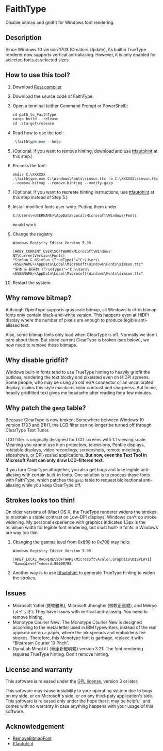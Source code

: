 # FaithType

Disable bitmap and gridfit for Windows font rendering.

## Description

Since Windows 10 version 1703 (Creators Update), its builtin TrueType renderer
now supports vertical anti-aliasing. However, it is only enabled for selected
fonts at selected sizes.

## How to use this tool?

1. Download [Rust compiler](https://www.rust-lang.org/tools/install).

2. Download the source code of FaithType.

3. Open a terminal (either Command Prompt or PowerShell):
   ```ps1
   cd path_to_FaithType
   cargo build --release
   cd .\target\release
   ```

4. Read how to use the tool:
   ```ps1
   .\faithtype.exe --help
   ```

5. (Optional: If you want to remove hinting, download and use
   [ttfautohint](https://www.freetype.org/ttfautohint/#download) at this step.)

6. Process the font:
   ```reg
   mkdir C:\XXXXXX
   .\faithtype.exe C:\Windows\Fonts\simsun.ttc -o C:\XXXXXX\simsun.ttc --remove-bitmap --remove-hinting --modify-gasp
   ```

7. (Optional: If you want to recreate hinting instructions, use
   [ttfautohint](https://www.freetype.org/ttfautohint/#download) at this step
   instead of Step 5.)

8. Install modified fonts user-wide. Putting them under
   ```
   C:\Users\<USERNAME>\AppData\Local\Microsoft\Windows\Fonts
   ```
   would work

9. Change the registry:
   ```reg
   Windows Registry Editor Version 5.00

   [HKEY_CURRENT_USER\SOFTWARE\Microsoft\Windows NT\CurrentVersion\Fonts]
   "SimSun & NSimSun (TrueType)"="C:\Users\<USERNAME>\AppData\Local\Microsoft\Windows\Fonts\simsun.ttc"
   "宋体 & 新宋体 (TrueType)"="C:\Users\<USERNAME>\AppData\Local\Microsoft\Windows\Fonts\simsun.ttc"
   ```

10. Restart the system.

## Why remove bitmap?

Although OpenType supports grayscale bitmap, all Windows built-in bitmap fonts
only contain black-and-white version. This happens even at HiDPI display where
the number of pixels are enough to produce legible anti-aliased text.

Also, some bitmap fonts only load when ClearType is off. Normally we don't
care about them. But since current ClearType is broken (see below), we now
need to remove these bitmaps.

## Why disable gridfit?

Windows built-in fonts tend to use TrueType hinting to heavily gridfit the
outlines, rendering the text blocky and pixelated even on HiDPI screens. Some
people, who may be using an old VGA connector or an uncalibrated display,
claims this style maintains color contrast and sharpness. But to me, heavily
gridfitted text gives me headache after reading for a few minutes.

## Why patch the `gasp` table?

Because ClearType is now broken: Somewhere between Windows 10 version 1703 and
21H1, the LCD filter can no longer be turned off through ClearType Text Tuner.

LCD filter is originally designed for LCD screens with 1:1 viewing scale.
Meaning you cannot use it on projectors, televisions, Pentile displays,
rotatable displays, video recordings, screenshots, remote meetings,
slideshows, or DPI-scaled applications. **But now, even the Text Tool in
Microsoft Paint can only draw LCD-filtered text.**

If you turn ClearType altogether, you also get bugs and lose legible
anti-aliasing with certain built-in fonts. One solution is to process those
fonts with FaithType, which patches the `gasp` table to request bidirectional
anti-aliasing while you keep ClearType off.

## Strokes looks too thin!

On older versions of (Mac) OS X, the TrueType renderer widens the strokes to
maintain a stable contrast on Low-DPI displays. Windows can't do stroke
widening. My personal experience with graphics indicates 1.3px is the minimum
width for legible font rendering, but most built-in fonts in Windows are way
too thin.

1. Changing the gamma level from 0x898 to 0x708 may help:
   ```reg
   Windows Registry Editor Version 5.00

   [HKEY_LOCAL_MACHINE\SOFTWARE\Microsoft\Avalon.Graphics\DISPLAY1]
   "GammaLevel"=dword:00000708
   ```

2. Another way is to use [ttfautohint](https://www.freetype.org/ttfautohint/)
   to generate TrueType hinting to widen the strokes.

## Issues

- Microsoft Yahei (微软雅黑), Microsoft Jhenghei (微軟正黑體), and Meiryo
  (メイリオ):
  They have issues with vertical anti-aliasing. You need to remove hinting.
- Monotype Courier New:
  The Monotype Courier New is designed according to the metal letter used in
  IBM typewriters, instead of the real appearance on a paper, where the ink
  spreads and emboldens the strokes.
  Therefore, this Monotype font is garbage, replace it with “Bitstream Courier
  10 Pitch”.
- DynaLab MingLiU (華康新細明體) version 3.21:
  The font rendering requires TrueType hinting. Don't remove hinting.

## License and warranty

This software is released under the [GPL license](LICENSE), version 3 or
later.

This software may cause instability to your operating system due to bugs on my
side, or on Microsoft's side, or on any third-paty application's side. This
software is released only under the hope that it may be helpful, and comes
with no warranty in case anything happens with your usage of this software.

## Acknowledgement

- [RemoveBitmapFont](https://github.com/tkumata/RemoveBitmapFont)
- [ttfautohint](https://www.freetype.org/ttfautohint/)
